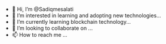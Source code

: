 - 👋 Hi, I’m @Sadiqmesalati
- 👀 I’m interested in learning and adopting new technologies...
- 🌱 I’m currently learning blockchain technology...
- 💞️ I’m looking to collaborate on ...
- 📫 How to reach me ...

<!---
Sadiqmesalati/Sadiqmesalati is a ✨ special ✨ repository because its `README.md` (this file) appears on your GitHub profile.
You can click the Preview link to take a look at your changes.
--->
